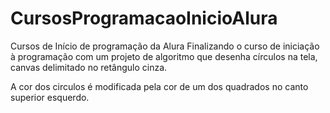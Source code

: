 # CursosProgramacaoInicioAlura
Cursos de Início de programação da Alura
Finalizando o curso de iniciação à programação com um projeto de algoritmo que desenha círculos na tela, canvas delimitado no retângulo cinza.

A cor dos circulos é modificada pela cor de um dos quadrados no canto superior esquerdo.
